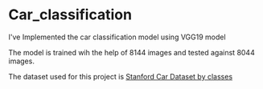 # Car_classification

I've Implemented the car classification model using VGG19 model 

The model is trained wih the help of 8144 images and tested against 8044 images.

The dataset used for this project is  [Stanford Car Dataset by classes](https://www.kaggle.com/jutrera/stanford-car-dataset-by-classes-folder)

